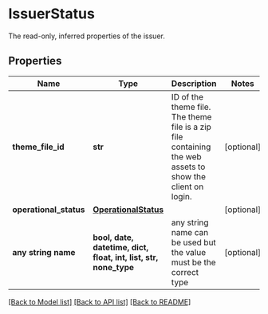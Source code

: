# IssuerStatus

The read-only, inferred properties of the issuer. 

## Properties
Name | Type | Description | Notes
------------ | ------------- | ------------- | -------------
**theme_file_id** | **str** | ID of the theme file. The theme file is a zip file containing the web assets to show the client on login. | [optional] 
**operational_status** | [**OperationalStatus**](OperationalStatus.md) |  | [optional] 
**any string name** | **bool, date, datetime, dict, float, int, list, str, none_type** | any string name can be used but the value must be the correct type | [optional]

[[Back to Model list]](../README.md#documentation-for-models) [[Back to API list]](../README.md#documentation-for-api-endpoints) [[Back to README]](../README.md)


